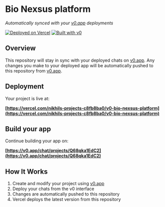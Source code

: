 # Bio Nexsus platform

*Automatically synced with your [v0.app](https://v0.app) deployments*

[![Deployed on Vercel](https://img.shields.io/badge/Deployed%20on-Vercel-black?style=for-the-badge&logo=vercel)](https://vercel.com/nikhils-projects-c8fb8ba0/v0-bio-nexsus-platform)
[![Built with v0](https://img.shields.io/badge/Built%20with-v0.app-black?style=for-the-badge)](https://v0.app/chat/projects/Q68qka1EdC2)

## Overview

This repository will stay in sync with your deployed chats on [v0.app](https://v0.app).
Any changes you make to your deployed app will be automatically pushed to this repository from [v0.app](https://v0.app).

## Deployment

Your project is live at:

**[https://vercel.com/nikhils-projects-c8fb8ba0/v0-bio-nexsus-platform](https://vercel.com/nikhils-projects-c8fb8ba0/v0-bio-nexsus-platform)**

## Build your app

Continue building your app on:

**[https://v0.app/chat/projects/Q68qka1EdC2](https://v0.app/chat/projects/Q68qka1EdC2)**

## How It Works

1. Create and modify your project using [v0.app](https://v0.app)
2. Deploy your chats from the v0 interface
3. Changes are automatically pushed to this repository
4. Vercel deploys the latest version from this repository